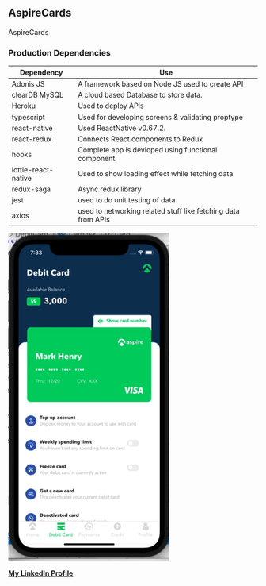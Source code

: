 ## AspireCards
AspireCards


### Production Dependencies

| **Dependency**      | **Use**                                              			|
| ------------------- | --------------------------------------------------------------  |
| Adonis JS           | A framework based on Node JS used to create API      			|
| clearDB MySQL       | A cloud based Database to store data.                			|
| Heroku              | Used to deploy APIs                                  			|
| typescript          | Used for developing screens & validating proptype    			|
| react-native        | Used ReactNative v0.67.2.                            			|
| react-redux         | Connects React components to Redux                   			|
| hooks               | Complete app is devloped using functional component. 			|
| lottie-react-native | Used to show loading effect while fetching data      			|
| redux-saga          | Async redux library                                  			|
| jest                | used to do unit testing of data                      			|
| axios               | used to networking related stuff like fetching data from APIs   |


<img src="screenrecording/aspire_card_flow.gif" width="325" height="660"/>

**[My LinkedIn Profile](https://www.linkedin.com/in/akshay8feb/)**
